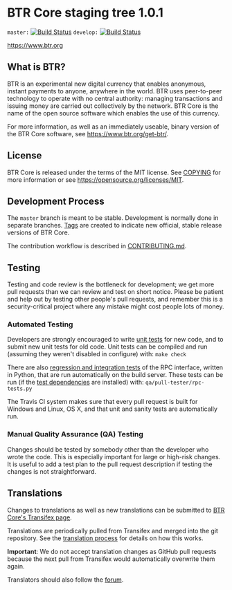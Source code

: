 BTR Core staging tree 1.0.1
===============================

`master:` [![Build Status](https://travis-ci.org/btrpay/btr.svg?branch=master)](https://travis-ci.org/btrpay/btr) `develop:` [![Build Status](https://travis-ci.org/btrpay/btr.svg?branch=develop)](https://travis-ci.org/btrpay/btr/branches)

https://www.btr.org


What is BTR?
----------------

BTR is an experimental new digital currency that enables anonymous, instant
payments to anyone, anywhere in the world. BTR uses peer-to-peer technology
to operate with no central authority: managing transactions and issuing money
are carried out collectively by the network. BTR Core is the name of the open
source software which enables the use of this currency.

For more information, as well as an immediately useable, binary version of
the BTR Core software, see https://www.btr.org/get-btr/.


License
-------

BTR Core is released under the terms of the MIT license. See [COPYING](COPYING) for more
information or see https://opensource.org/licenses/MIT.

Development Process
-------------------

The `master` branch is meant to be stable. Development is normally done in separate branches.
[Tags](https://github.com/btrpay/btr/tags) are created to indicate new official,
stable release versions of BTR Core.

The contribution workflow is described in [CONTRIBUTING.md](CONTRIBUTING.md).

Testing
-------

Testing and code review is the bottleneck for development; we get more pull
requests than we can review and test on short notice. Please be patient and help out by testing
other people's pull requests, and remember this is a security-critical project where any mistake might cost people
lots of money.

### Automated Testing

Developers are strongly encouraged to write [unit tests](/doc/unit-tests.md) for new code, and to
submit new unit tests for old code. Unit tests can be compiled and run
(assuming they weren't disabled in configure) with: `make check`

There are also [regression and integration tests](/qa) of the RPC interface, written
in Python, that are run automatically on the build server.
These tests can be run (if the [test dependencies](/qa) are installed) with: `qa/pull-tester/rpc-tests.py`

The Travis CI system makes sure that every pull request is built for Windows
and Linux, OS X, and that unit and sanity tests are automatically run.

### Manual Quality Assurance (QA) Testing

Changes should be tested by somebody other than the developer who wrote the
code. This is especially important for large or high-risk changes. It is useful
to add a test plan to the pull request description if testing the changes is
not straightforward.

Translations
------------

Changes to translations as well as new translations can be submitted to
[BTR Core's Transifex page](https://www.transifex.com/projects/p/btr/).

Translations are periodically pulled from Transifex and merged into the git repository. See the
[translation process](doc/translation_process.md) for details on how this works.

**Important**: We do not accept translation changes as GitHub pull requests because the next
pull from Transifex would automatically overwrite them again.

Translators should also follow the [forum](https://www.btr.org/forum/topic/btr-worldwide-collaboration.88/).
